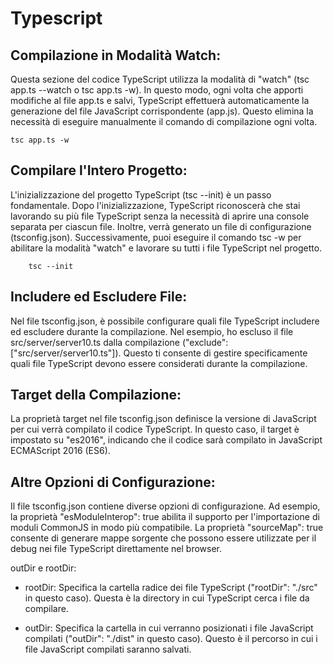 # Typescript

## Compilazione in Modalità Watch:

Questa sezione del codice TypeScript utilizza la modalità di "watch" (tsc app.ts --watch o tsc app.ts -w). In questo modo, ogni volta che apporti modifiche al file app.ts e salvi, TypeScript effettuerà automaticamente la generazione del file JavaScript corrispondente (app.js). Questo elimina la necessità di eseguire manualmente il comando di compilazione ogni volta.

    tsc app.ts -w

## Compilare l'Intero Progetto:

L'inizializzazione del progetto TypeScript (tsc --init) è un passo fondamentale. Dopo l'inizializzazione, TypeScript riconoscerà che stai lavorando su più file TypeScript senza la necessità di aprire una console separata per ciascun file. Inoltre, verrà generato un file di configurazione (tsconfig.json). Successivamente, puoi eseguire il comando tsc -w per abilitare la modalità "watch" e lavorare su tutti i file TypeScript nel progetto.

        tsc --init 


## Includere ed Escludere File:

Nel file tsconfig.json, è possibile configurare quali file TypeScript includere ed escludere durante la compilazione. Nel esempio, ho escluso il file src/server/server10.ts dalla compilazione ("exclude": ["src/server/server10.ts"]). Questo ti consente di gestire specificamente quali file TypeScript devono essere considerati durante la compilazione.

## Target della Compilazione:

La proprietà target nel file tsconfig.json definisce la versione di JavaScript per cui verrà compilato il codice TypeScript. In questo caso, il target è impostato su "es2016", indicando che il codice sarà compilato in JavaScript ECMAScript 2016 (ES6).

## Altre Opzioni di Configurazione:

Il file tsconfig.json contiene diverse opzioni di configurazione. Ad esempio, la proprietà "esModuleInterop": true abilita il supporto per l'importazione di moduli CommonJS in modo più compatibile. La proprietà "sourceMap": true consente di generare mappe sorgente che possono essere utilizzate per il debug nei file TypeScript direttamente nel browser.

outDir e rootDir:

- rootDir: Specifica la cartella radice dei file TypeScript ("rootDir": "./src" in questo caso). Questa è la directory in cui TypeScript cerca i file da compilare.

- outDir: Specifica la cartella in cui verranno posizionati i file JavaScript compilati ("outDir": "./dist" in questo caso). Questo è il percorso in cui i file JavaScript compilati saranno salvati.